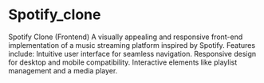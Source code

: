# Spotify_clone
Spotify Clone (Frontend) A visually appealing and responsive front-end implementation of a music streaming platform inspired by Spotify. Features include:  Intuitive user interface for seamless navigation.  Responsive design for desktop and mobile compatibility.  Interactive elements like playlist management and a media player.
